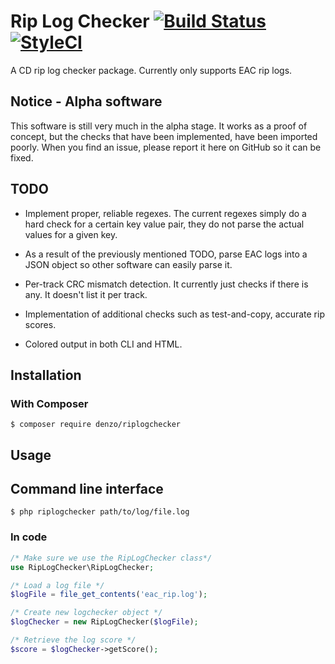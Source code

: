 # Rip Log Checker [![Build Status](https://travis-ci.org/DenzoNL/riplogchecker.svg?branch=master)](https://travis-ci.org/DenzoNL/riplogchecker) [![StyleCI](https://styleci.io/repos/75951674/shield?branch=master)](https://styleci.io/repos/75951674)
A CD rip log checker package. Currently only supports EAC rip logs.

## Notice - Alpha software
This software is still very much in the alpha stage. It works as a proof
of concept, but the checks that have been implemented, have been imported
poorly. When you find an issue, please report it here on GitHub so it can be fixed.

## TODO
* Implement proper, reliable regexes. The current regexes simply do a hard
 check for a certain key value pair, they do not parse the actual values for a given key.
 
* As a result of the previously mentioned TODO, parse EAC logs into a JSON object
 so other software can easily parse it.

* Per-track CRC mismatch detection. It currently just checks if there is any. It
  doesn't list it per track.
  
* Implementation of additional checks such as test-and-copy, accurate rip scores.

* Colored output in both CLI and HTML.

## Installation

### With Composer
```
$ composer require denzo/riplogchecker
```
## Usage

## Command line interface

```
$ php riplogchecker path/to/log/file.log
```

### In code
```php
/* Make sure we use the RipLogChecker class*/
use RipLogChecker\RipLogChecker;

/* Load a log file */
$logFile = file_get_contents('eac_rip.log');

/* Create new logchecker object */
$logChecker = new RipLogChecker($logFile);

/* Retrieve the log score */
$score = $logChecker->getScore();
```
